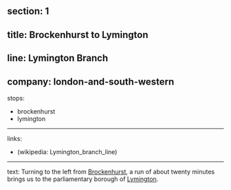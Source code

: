 ﻿section: 1
----
title: Brockenhurst to Lymington
----
line: Lymington Branch
----
company: london-and-south-western
----
stops:
- brockenhurst
- lymington
----
links:
- (wikipedia: Lymington_branch_line)
----
text: Turning to the left from [Brockenhurst](/stations/brockenhurst), a run of about twenty minutes brings us to the parliamentary borough of [Lymington](/stations/lymington).
